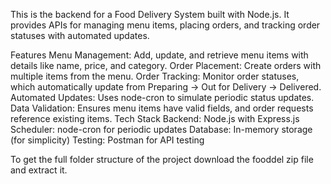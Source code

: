 This is the backend for a Food Delivery System built with Node.js. It provides APIs for managing menu items, placing orders, and tracking order statuses with automated updates.

Features
Menu Management: Add, update, and retrieve menu items with details like name, price, and category.
Order Placement: Create orders with multiple items from the menu.
Order Tracking: Monitor order statuses, which automatically update from Preparing → Out for Delivery → Delivered.
Automated Updates: Uses node-cron to simulate periodic status updates.
Data Validation: Ensures menu items have valid fields, and order requests reference existing items.
Tech Stack
Backend: Node.js with Express.js
Scheduler: node-cron for periodic updates
Database: In-memory storage (for simplicity)
Testing: Postman for API testing

To get the full folder structure of the project download the fooddel zip file and extract it.
